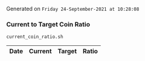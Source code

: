 Generated on `Friday 24-September-2021 at 10:28:08`

### Current to Target Coin Ratio
`current_coin_ratio.sh`

Date|Current|Target|Ratio
---|---|---|---
